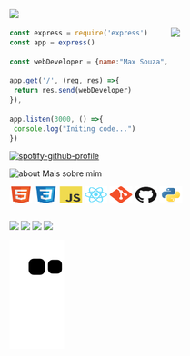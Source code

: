 
<a href="https://www.linkedin.com/in/max-kau%C3%A3-souza-9bb94a230/"> <img src="https://c4.wallpaperflare.com/wallpaper/404/780/895/multiple-display-dual-monitors-abstract-digital-art-wallpaper-preview.jpg" />
  
 <img align="right" width="220" src="https://i2.wp.com/allhtaccess.info/wp-content/uploads/2018/03/programming.gif?fit=1281%2C716&ssl=1" />
 
 ```javascript
const express = require('express')
const app = express()

const webDeveloper = {name:"Max Souza", stack:"Full-Stack-Developer"}

app.get('/', (req, res) =>{
  return res.send(webDeveloper)
}),

app.listen(3000, () =>{
  console.log("Initing code...")
})

```
  [![spotify-github-profile](https://spotify-github-profile.vercel.app/api/view?uid=78buic09azh0aghqtt410l1s4&cover_image=true&theme=natemoo-re&bar_color=53b14f&bar_color_cover=false)](https://www.linkedin.com/in/maxsouzadev/)
  
  
   <img width="45" alt="about" src="https://i.pinimg.com/564x/40/5b/4a/405b4a8b921871e86c43132141b72a42.jpg"> Mais sobre mim

<div style="display: inline_block">
  <img align="center" alt="Max-HTML" height="30" width="40" src="https://raw.githubusercontent.com/devicons/devicon/master/icons/html5/html5-original.svg">
  <img align="center" alt="Max-CSS" height="30" width="40" src="https://raw.githubusercontent.com/devicons/devicon/master/icons/css3/css3-original.svg">
  <img align="center" alt="Max-Js" height="30" width="40" src="https://raw.githubusercontent.com/devicons/devicon/master/icons/javascript/javascript-original.svg">
  <img align="center" alt="Max-React" height="30" width="40" src="https://raw.githubusercontent.com/devicons/devicon/master/icons/react/react-original.svg">
  <img align="center" alt="Max-git" height="30" width="40" src="https://raw.githubusercontent.com/devicons/devicon/master/icons/git/git-original.svg">
  <img align="center" alt="Max-github" height="30" width="40" src="https://raw.githubusercontent.com/devicons/devicon/master/icons/github/github-original.svg">
  <img align="center" alt="Max-python" height="30" width="40" src="https://raw.githubusercontent.com/devicons/devicon/master/icons/python/python-original.svg">
</div>
  <br>
  <div style="display: inline_block">
  
  <a href="https://www.instagram.com/maxz_kaua/?hl=pt-br" target="_blank"><img src="https://img.shields.io/badge/-Instagram-%23E4405F?style=for-the-badge&logo=instagram&logoColor=white" target="_blank"></a>
 <a href="https://github.com/MAXZIN98" target="_blank"><img src="https://img.shields.io/badge/Discord-7289DA?style=for-the-badge&logo=discord&logoColor=white" target="_blank"></a> 
  <a href = "mailto:contatomaximinosz82gmail.com"><img src="https://img.shields.io/badge/-Gmail-%23333?style=for-the-badge&logo=gmail&logoColor=white" target="_blank"></a>
  <a href="https://www.linkedin.com/in/max-kau%C3%A3-souza-9bb94a230/" target="_blank"><img src="https://img.shields.io/badge/-LinkedIn-%230077B5?style=for-the-badge&logo=linkedin&logoColor=white" target="_blank"></a> 
  </div>
  
  ![Snake animation](https://github.com/MAXZIN98/MAXZIN98/blob/output/github-contribution-grid-snake.svg)
